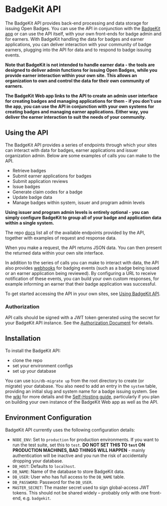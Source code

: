 # BadgeKit API

The BadgeKit API provides back-end processing and data storage for issuing Open Badges. You can use the API in conjunction with the [BadgeKit app](https://github.com/mozilla/openbadges-badgekit) or can use the API itself, with your own front-ends for badge admin and for earners. With BadgeKit handling the data for badges and earner applications, you can deliver interaction with your community of badge earners, plugging into the API for data and to respond to badge issuing events.

__Note that BadgeKit is not intended to handle earner data - the tools are designed to deliver admin functions for issuing Open Badges, while you provide earner interaction within your own site. This allows an organization to own and control the data for their own community of earners.__

__The BadgeKit Web app links to the API to create an admin user interface for creating badges and managing applications for them - if you don't use the app, you can use the API in conjunction with your own systems for creating badges and managing earner applications. Either way, you deliver the earner interaction to suit the needs of your community.__

## Using the API

The BadgeKit API provides a series of endpoints through which your sites can interact with data for badges, earner applications and issuer organization admin. Below are some examples of calls you can make to the API.

* Retrieve badges
* Submit earner applications for badges
* Submit application reviews
* Issue badges
* Generate claim codes for a badge
* Update badge data
* Manage badges within system, issuer and program admin levels

__Using issuer and program admin levels is entirely optional - you can simply configure BadgeKit to group all of your badge and application data within a single system.__

The repo [docs](docs) list all of the available endpoints provided by the API, together with examples of request and response data.

When you make a request, the API returns JSON data. You can then present the returned data within your own site interface.

In addition to the series of calls you can make to interact with data, the API also provides [webhooks](docs/webhooks.md) for badging events (such as a badge being issued or an earner application being reviewed). By configuring a URL to receive notification of these events, you can build your own custom responses, for example informing an earner that their badge application was successful.

To get started accessing the API in your own sites, see [Using BadgeKit API](https://github.com/mozilla/badgekit-api/wiki/Using-BadgeKit-API).

### Authorization

API calls should be signed with a JWT token generated using the secret for your BadgeKit API instance. See the [Authorization Document](https://github.com/mozilla/badgekit-api/blob/master/docs/authorization.md) for details.

## Installation

To install the BadgeKit API: 
* clone the repo
* set your environment configs
* set up your database

You can use `bin/db-migrate up` from the root directory to create (or migrate) your database. You also need to add an entry in the `system` table, providing an initial slug and system name for a badge issuing system. See the [wiki](https://github.com/mozilla/badgekit-api/wiki) for more details and the [Self-Hosting guide](https://github.com/mozilla/openbadges-badgekit/wiki/BadgeKit-Self-Hosting-Guide), particularly if you plan on building your own instance of the BadgeKit Web app as well as the API.

## Environment Configuration

BadgeKit API currently uses the following configuration details:

* `NODE_ENV`: Set to `production` for production environments. If you want to run the test suite, set this to `test`. **DO NOT SET THIS TO `test` ON PRODUCTION MACHINES, BAD THINGS WILL HAPPEN** - mainly authentication will be inactive and you run the risk of accidentally dropping your database.
* `DB_HOST`: Defaults to `localhost`.
* `DB_NAME`: Name of the database to store BadgeKit data.
* `DB_USER`: User who has full access to the `DB_NAME` table.
* `DB_PASSWORD`: Password for the `DB_USER`.
* `MASTER_SECRET`: The master secret used to sign global-access JWT tokens. This should not be shared widely – probably only with one front-end, e.g. `badgekit`.
